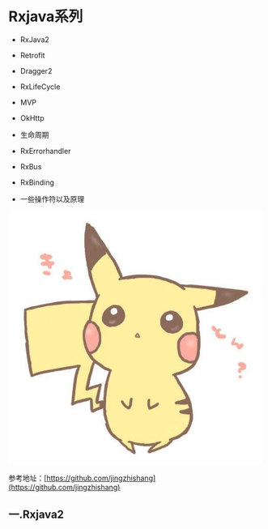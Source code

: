 # Rxjava系列

- RxJava2   

- Retrofit

- Dragger2

- RxLifeCycle

- MVP

- OkHttp

- 生命周期

- RxErrorhandler 

- RxBus

- RxBinding

- 一些操作符以及原理

  

![image](https://github.com/jingzhishang/CommonDevKnowledge/blob/master/xing_image/pkq.jpg)

参考地址：[https://github.com/jingzhishang](https://github.com/jingzhishang)

## 一.Rxjava2


